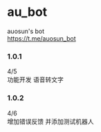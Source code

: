 # au_bot
auosun's bot  
https://t.me/auosun_bot

### 1.0.1 
4/5  
功能开发 语音转文字 

### 1.0.2 
4/6  
增加错误反馈 并添加测试机器人 


